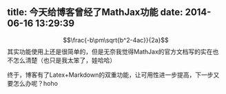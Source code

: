 title: 今天给博客曾经了MathJax功能
date: 2014-06-16 13:29:39
---

$$\frac{-b\pm\sqrt{b^2-4ac}}{2a}$$
其实功能使用上还是很简单的，但是无奈我觉得MathJax的官方文档写的实在也不怎么清楚（也只是我太笨了，娃哈哈）

终于，博客有了Latex+Markdown的双重功能，让可用性进一步提高，下一步又要怎么办呢？hoho